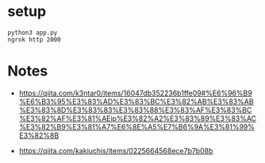 # setup
```
python3 app.py
ngrok http 2000
```

# Notes
- https://qiita.com/k3ntar0/items/16047db352236b1ffe09#%E6%96%B9%E6%B3%95%E3%83%AD%E3%83%BC%E3%82%AB%E3%83%AB%E3%83%8D%E3%83%83%E3%83%88%E3%83%AF%E3%83%BC%E3%82%AF%E3%81%AEip%E3%82%A2%E3%83%89%E3%83%AC%E3%82%B9%E3%81%A7%E6%8E%A5%E7%B6%9A%E3%81%99%E3%82%8B

- https://qiita.com/kakiuchis/items/0225664568ece7b7b08b